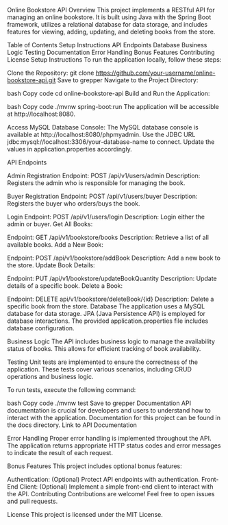 Online Bookstore API
Overview
This project implements a RESTful API for managing an online bookstore. It is built using Java with the Spring Boot framework, utilizes a relational database for data storage, and includes features for viewing, adding, updating, and deleting books from the store.

Table of Contents
Setup Instructions
API Endpoints
Database
Business Logic
Testing
Documentation
Error Handling
Bonus Features
Contributing
License
Setup Instructions
To run the application locally, follow these steps:

Clone the Repository:
git clone https://github.com/your-username/online-bookstore-api.git
Save to grepper Navigate to the Project Directory:

bash Copy code cd online-bookstore-api Build and Run the Application:

bash Copy code ./mvnw spring-boot:run The application will be accessible at http://localhost:8080.

Access MySQL Database Console: The MySQL database console is available at http://localhost:8080/phpmyadmin. Use the JDBC URL jdbc:mysql://localhost:3306/your-database-name to connect. Update the values in application.properties accordingly.

API Endpoints

Admin Registration Endpoint: POST /api/v1/users/admin Description: Registers the admin who is responsible for managing the book.

Buyer Registration Endpoint: POST /api/v1/users/buyer Description: Registers the buyer who orders/buys the book.

Login Endpoint: POST /api/v1/users/login Description: Login either the admin or buyer. Get All Books:

Endpoint: GET /api/v1/bookstore/books Description: Retrieve a list of all available books. Add a New Book:

Endpoint: POST /api/v1/bookstore/addBook Description: Add a new book to the store. Update Book Details:

Endpoint: PUT /api/v1/bookstore/updateBookQuantity Description: Update details of a specific book. Delete a Book:

Endpoint: DELETE api/v1/bookstore/deleteBook/{id} Description: Delete a specific book from the store. Database The application uses a MySQL database for data storage. JPA (Java Persistence API) is employed for database interactions. The provided application.properties file includes database configuration.

Business Logic The API includes business logic to manage the availability status of books. This allows for efficient tracking of book availability.

Testing Unit tests are implemented to ensure the correctness of the application. These tests cover various scenarios, including CRUD operations and business logic.

To run tests, execute the following command:

bash Copy code ./mvnw test Save to grepper Documentation API documentation is crucial for developers and users to understand how to interact with the application. Documentation for this project can be found in the docs directory. Link to API Documentation

Error Handling Proper error handling is implemented throughout the API. The application returns appropriate HTTP status codes and error messages to indicate the result of each request.

Bonus Features This project includes optional bonus features:

Authentication: (Optional) Protect API endpoints with authentication. Front-End Client: (Optional) Implement a simple front-end client to interact with the API. Contributing Contributions are welcome! Feel free to open issues and pull requests.

License This project is licensed under the MIT License.

